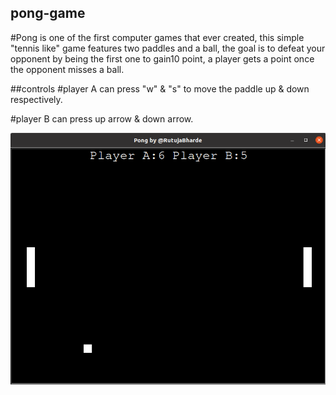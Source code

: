 ## pong-game

#Pong is one of the first computer games that ever created, this simple "tennis like" game features two paddles and a ball, the goal is to defeat your opponent by being the first one to gain10 point, a player gets a point once the opponent misses a ball.

##controls
#player A can press "w" & "s" to move the paddle up & down respectively.

#player B can press up arrow & down arrow.

 
![ Game screen](https://raw.githubusercontent.com/RutujaBharde/pong-game/main/pong.png)
